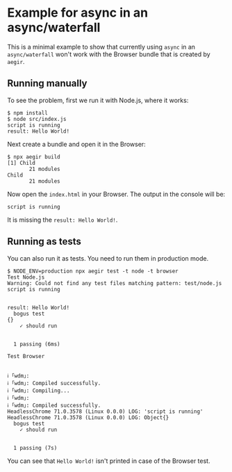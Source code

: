 Example for async in an async/waterfall
=======================================

This is a minimal example to show that currently using `async` in an `async/waterfall` won't work with the Browser bundle that is created by `aegir`.

Running manually
----------------

To see the problem, first we run it with Node.js, where it works:

```console
$ npm install
$ node src/index.js
script is running
result: Hello World!
```

Next create a bundle and open it in the Browser:

```console
$ npx aegir build
[1] Child
       21 modules
Child
       21 modules
```

Now open the `index.html` in your Browser. The output in the console will be:

```
script is running
```

It is missing the `result: Hello World!`.


Running as tests
----------------

You can also run it as tests. You need to run them in production mode.

```console
$ NODE_ENV=production npx aegir test -t node -t browser
Test Node.js
Warning: Could not find any test files matching pattern: test/node.js
script is running


result: Hello World!
  bogus test
{}
    ✓ should run


  1 passing (6ms)

Test Browser


ℹ ｢wdm｣: 
ℹ ｢wdm｣: Compiled successfully.
ℹ ｢wdm｣: Compiling...
ℹ ｢wdm｣: 
ℹ ｢wdm｣: Compiled successfully.
HeadlessChrome 71.0.3578 (Linux 0.0.0) LOG: 'script is running'
HeadlessChrome 71.0.3578 (Linux 0.0.0) LOG: Object{}
  bogus test
    ✓ should run


  1 passing (7s)
```

You can see that `Hello World!` isn't printed in case of the Browser test.
